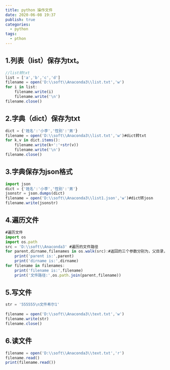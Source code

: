 ```yaml
---
title: python 操作文件
date: 2020-06-08 19:37
publish: true
categories:
  - python
tags:
  - pthon
---
```


## 1.列表（list）保存为txt。
```javascript
//list转txt
list = ['a','b','c','d']
filename = open('D:\\soft\\Anaconda3\\list.txt','w')  
for i in list:
    filename.write(i)
    filename.write('\n')
filename.close()
```

## 2.字典（dict）保存为txt
```javascript
dict = {'姓名':'小李','性别':'男'}
filename = open('D:\\soft\\Anaconda3\\list.txt','w')#dict转txt
for k,v in dict.items():
    filename.write(k+':'+str(v))
    filename.write('\n')
filename.close()
```

## 3.字典保存为json格式
```javascript
import json
dict = {'姓名':'小李','性别':'男'}
jsonstr = json.dumps(dict)
filename = open('D:\\soft\\Anaconda3\\list1.json','w')#dict转josn
filename.write(jsonstr)
```

## 4.遍历文件
```javascript
#遍历文件
import os
import os.path
src = 'D:\\soft\\Anaconda3' #遍历的文件路径
for parent,dirname,filenames in os.walk(src):#返回的三个参数分别为，父目录，所有文件夹名，所有文件名。
    print('parent is:',parent)
    print('dirname is:',dirname)
for filename in filenames:
    print('filename is:',filename)
    print('文件路径:',os.path.join(parent,filename))
```

## 5.写文件
```javascript
str = '555555\n文件希尔1'
 
filename = open('D:\\soft\\Anaconda3\\text.txt','w')
filename.write(str)
filename.close()
```

## 6.读文件
```javascript
filename = open('D:\\soft\\Anaconda3\\text.txt','r')
filename.read()
print(filename.read())
```
